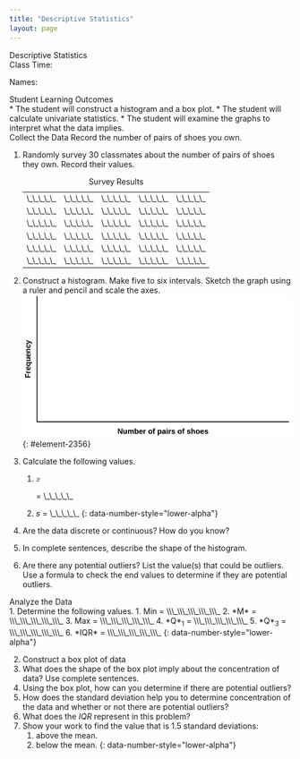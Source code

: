 ```yaml
---
title: "Descriptive Statistics"
layout: page
---
```



<div data-type="note" data-has-label="true" class="note statistics lab" data-label="" markdown="1">
<div data-type="title" class="title">
Descriptive Statistics
</div>
Class Time:

Names:

<div data-type="list" id="element-397s" markdown="1">
<div data-type="title">
Student Learning Outcomes
</div>
* The student will construct a histogram and a box plot.
* The student will calculate univariate statistics.
* The student will examine the graphs to interpret what the data implies.

</div>
<span data-type="title">Collect the Data</span> Record the number of pairs of shoes you own.

1.  Randomly survey 30 classmates about the number of pairs of shoes they own. Record their values.
    <table id="element-30" summary="This is a blank table with 30 cells for recording values."><caption><span data-type="title">Survey Results</span></caption><tbody>
    <tr>
    <td>\_\_\_\_\_</td>
    <td>\_\_\_\_\_</td>
    <td>\_\_\_\_\_</td>
    <td>\_\_\_\_\_</td>
    <td>\_\_\_\_\_</td>
    </tr>
    <tr>
    <td>\_\_\_\_\_</td>
    <td>\_\_\_\_\_</td>
    <td>\_\_\_\_\_</td>
    <td>\_\_\_\_\_</td>
    <td>\_\_\_\_\_</td>
    </tr>
    <tr>
    <td>\_\_\_\_\_</td>
    <td>\_\_\_\_\_</td>
    <td>\_\_\_\_\_</td>
    <td>\_\_\_\_\_</td>
    <td>\_\_\_\_\_</td>
    </tr>
    <tr>
    <td>\_\_\_\_\_</td>
    <td>\_\_\_\_\_</td>
    <td>\_\_\_\_\_</td>
    <td>\_\_\_\_\_</td>
    <td>\_\_\_\_\_</td>
    </tr>
    <tr>
    <td>\_\_\_\_\_</td>
    <td>\_\_\_\_\_</td>
    <td>\_\_\_\_\_</td>
    <td>\_\_\_\_\_</td>
    <td>\_\_\_\_\_</td>
    </tr>
    <tr>
    <td>\_\_\_\_\_</td>
    <td>\_\_\_\_\_</td>
    <td>\_\_\_\_\_</td>
    <td>\_\_\_\_\_</td>
    <td>\_\_\_\_\_</td>
    </tr>
    </tbody></table>

2.  Construct a histogram. Make five to six intervals. Sketch the graph using a ruler and pencil and scale the axes. ![A blank graph template for use with this problem.](../resources/fig-ch02_14_01.png){: #element-2356}


3.  Calculate the following values.
    1.  <math xmlns="http://www.w3.org/1998/Math/MathML"> <mover accent="true"> <mi>x</mi> <mo>¯</mo> </mover> </math>
        
        = \\\_\\\_\\\_\\\_\\\_
    2.  *s* = \\\_\\\_\\\_\\\_\\\_
    {: data-number-style="lower-alpha"}

4.  Are the data discrete or continuous? How do you know?
5.  In complete sentences, describe the shape of the histogram.
6.  Are there any potential outliers? List the value(s) that could be outliers. Use a formula to check the end values to determine if they are potential outliers.

<div data-type="list" id="list6798" markdown="1">
<div data-type="title">
Analyze the Data
</div>
1.  Determine the following values.
    1.  Min = \\\_\\\_\\\_\\\_\\\_
    2.  *M* = \\\_\\\_\\\_\\\_\\\_
    3.  Max = \\\_\\\_\\\_\\\_\\\_
    4.  *Q*<sub>1</sub> = \\\_\\\_\\\_\\\_\\\_
    5.  *Q*<sub>3</sub> = \\\_\\\_\\\_\\\_\\\_
    6.  *IQR* = \\\_\\\_\\\_\\\_\\\_
    {: data-number-style="lower-alpha"}

2.  Construct a box plot of data
3.  What does the shape of the box plot imply about the concentration of data? Use complete sentences.
4.  Using the box plot, how can you determine if there are potential outliers?
5.  How does the standard deviation help you to determine concentration of the data and whether or not there are potential outliers?
6.  What does the *IQR* represent in this problem?
7.  Show your work to find the value that is 1.5 standard deviations:
    1.  above the mean.
    2.  below the mean.
    {: data-number-style="lower-alpha"}

</div>
</div>

